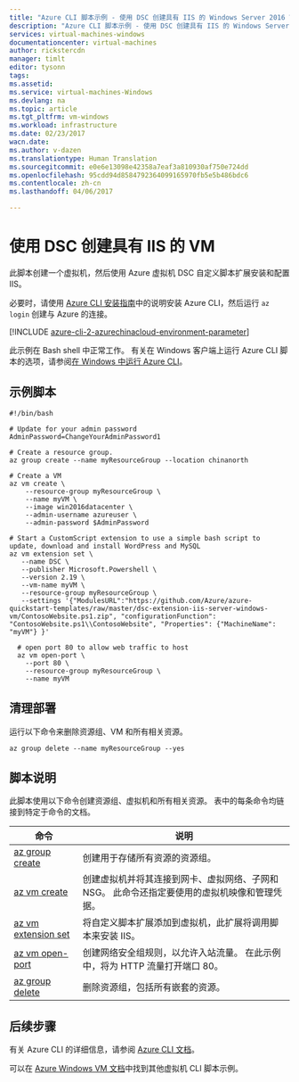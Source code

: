 ```yaml
---
title: "Azure CLI 脚本示例 - 使用 DSC 创建具有 IIS 的 Windows Server 2016 VM | Azure"
description: "Azure CLI 脚本示例 - 使用 DSC 创建具有 IIS 的 Windows Server 2016 VM"
services: virtual-machines-windows
documentationcenter: virtual-machines
author: rickstercdn
manager: timlt
editor: tysonn
tags: 
ms.assetid: 
ms.service: virtual-machines-Windows
ms.devlang: na
ms.topic: article
ms.tgt_pltfrm: vm-windows
ms.workload: infrastructure
ms.date: 02/23/2017
wacn.date: 
ms.author: v-dazen
ms.translationtype: Human Translation
ms.sourcegitcommit: e0e6e13098e42358a7eaf3a810930af750e724dd
ms.openlocfilehash: 95cdd94d8584792364099165970fb5e5b486bdc6
ms.contentlocale: zh-cn
ms.lasthandoff: 04/06/2017

---
```


# <a name="create-a-vm-with-iis-using-dsc"></a>使用 DSC 创建具有 IIS 的 VM

此脚本创建一个虚拟机，然后使用 Azure 虚拟机 DSC 自定义脚本扩展安装和配置 IIS。 

必要时，请使用 [Azure CLI 安装指南](https://docs.microsoft.com/cli/azure/install-azure-cli)中的说明安装 Azure CLI，然后运行 `az login` 创建与 Azure 的连接。

[!INCLUDE [azure-cli-2-azurechinacloud-environment-parameter](../../../includes/azure-cli-2-azurechinacloud-environment-parameter.md)]

此示例在 Bash shell 中正常工作。 有关在 Windows 客户端上运行 Azure CLI 脚本的选项，请参阅[在 Windows 中运行 Azure CLI](../virtual-machines-windows-cli-options.md)。

## <a name="sample-script"></a>示例脚本

```azurecli
#!/bin/bash

# Update for your admin password
AdminPassword=ChangeYourAdminPassword1

# Create a resource group.
az group create --name myResourceGroup --location chinanorth

# Create a VM
az vm create \
    --resource-group myResourceGroup \
    --name myVM \
    --image win2016datacenter \
    --admin-username azureuser \
    --admin-password $AdminPassword

# Start a CustomScript extension to use a simple bash script to update, download and install WordPress and MySQL 
az vm extension set \
   --name DSC \
   --publisher Microsoft.Powershell \
   --version 2.19 \
   --vm-name myVM \
   --resource-group myResourceGroup \
   --settings '{"ModulesURL":"https://github.com/Azure/azure-quickstart-templates/raw/master/dsc-extension-iis-server-windows-vm/ContosoWebsite.ps1.zip", "configurationFunction": "ContosoWebsite.ps1\\ContosoWebsite", "Properties": {"MachineName": "myVM"} }'

  # open port 80 to allow web traffic to host
  az vm open-port \
    --port 80 \
    --resource-group myResourceGroup \
    --name myVM
```

## <a name="clean-up-deployment"></a>清理部署 

运行以下命令来删除资源组、VM 和所有相关资源。

```azurecli
az group delete --name myResourceGroup --yes
```

## <a name="script-explanation"></a>脚本说明

此脚本使用以下命令创建资源组、虚拟机和所有相关资源。 表中的每条命令均链接到特定于命令的文档。

| 命令 | 说明 |
|---|---|
| [az group create](https://docs.microsoft.com/cli/azure/group#create) | 创建用于存储所有资源的资源组。 |
| [az vm create](https://docs.microsoft.com/cli/azure/vm#create) | 创建虚拟机并将其连接到网卡、虚拟网络、子网和 NSG。 此命令还指定要使用的虚拟机映像和管理凭据。  |
| [az vm extension set](https://docs.microsoft.com/cli/azure/vm#create) | 将自定义脚本扩展添加到虚拟机，此扩展将调用脚本来安装 IIS。 |
| [az vm open-port](https://docs.microsoft.com/cli/azure/vm#open-port) | 创建网络安全组规则，以允许入站流量。 在此示例中，将为 HTTP 流量打开端口 80。 |
| [az group delete](https://docs.microsoft.com/cli/azure/vm/extension#set) | 删除资源组，包括所有嵌套的资源。 |

## <a name="next-steps"></a>后续步骤

有关 Azure CLI 的详细信息，请参阅 [Azure CLI 文档](https://docs.microsoft.com/cli/azure/overview)。

可以在 [Azure Windows VM 文档](../virtual-machines-windows-cli-samples.md?toc=%2fvirtual-machines%2fwindows%2ftoc.json)中找到其他虚拟机 CLI 脚本示例。
